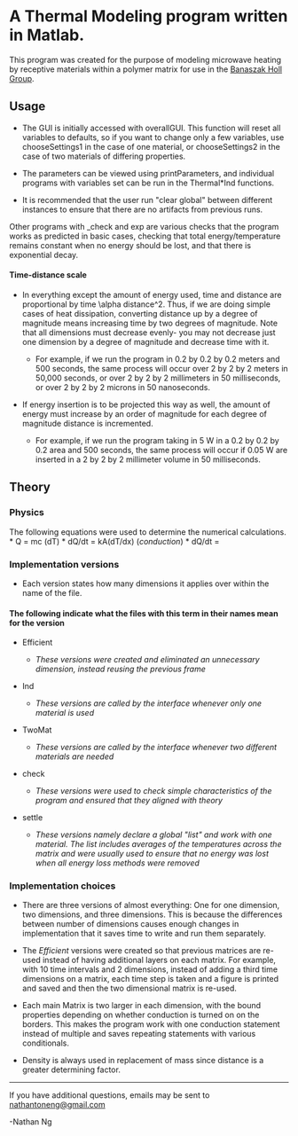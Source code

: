 # A Thermal Modeling program written in Matlab.
This program was created for the purpose of modeling microwave heating by receptive materials within a polymer matrix for use in the [Banaszak Holl Group](http://bhgroup.lsa.umich.edu//). 

## Usage
* The GUI is initially accessed with overallGUI. This function will reset all variables to defaults, so if you want to change only a few variables, use chooseSettings1 in the case of one material, or chooseSettings2 in the case of two materials of differing properties.  

* The parameters can be viewed using printParameters, and individual programs with variables set can be run in the Thermal*Ind functions. 

* It is recommended that the user run "clear global" between different instances to ensure that there are no artifacts from previous runs.

Other programs with _check and exp are various checks that the program works as predicted in basic cases, checking that total energy/temperature remains constant when no energy should be lost, and that there is exponential decay. 

#### Time-distance scale
* In everything except the amount of energy used, time and distance are proportional by time \alpha distance^2. Thus, if we are doing simple cases of heat dissipation, converting distance up by a degree of magnitude means increasing time by two degrees of magnitude. Note that all dimensions must decrease evenly- you may not decrease just one dimension by a degree of magnitude and decrease time with it.

	* For example, if we run the program in 0.2 by 0.2 by 0.2 meters and 500 seconds, the same process will occur over 2 by 2 by 2 meters in 50,000 seconds, or over 2 by 2 by 2 millimeters in 50 milliseconds, or over 2 by 2 by 2 microns in 50 nanoseconds.
	
* If energy insertion is to be projected this way as well, the amount of energy must increase by an order of magnitude for each degree of magnitude distance is incremented. 

	* For example, if we run the program taking in 5 W in a 0.2 by 0.2 by 0.2 area and 500 seconds, the same process will occur if 0.05 W are inserted in a 2 by 2 by 2 millimeter volume in 50 milliseconds.



## Theory

### Physics
The following equations were used to determine the numerical calculations.
	* Q = mc (dT)
	* dQ/dt = kA(dT/dx) (_conduction_)
	* dQ/dt = 

### Implementation versions
* Each version states how many dimensions it applies over within the name of the file.

#### The following indicate what the files with this term in their names mean for the version

*  Efficient
	* _These versions were created and eliminated an unnecessary dimension, instead reusing the previous frame_
	
*  Ind
	* _These versions are called by the interface whenever only one material is used_
	
*  TwoMat
	* _These versions are called by the interface whenever two different materials are needed_
	
*  check
	* _These versions were used to check simple characteristics of the program and ensured that they aligned with theory_
	
*  settle
	* _These versions namely declare a global "list" and work with one material. The list includes averages of the temperatures across the matrix and were usually used to ensure that no energy was lost when all energy loss methods were removed_


### Implementation choices
* There are three versions of almost everything: One for one dimension, two dimensions, and three dimensions. This is because the differences between number of dimensions causes enough changes in implementation that it saves time to write and run them separately.

* The _Efficient_ versions were created so that previous matrices are re-used instead of having additional layers on each matrix. For example, with 10 time intervals and 2 dimensions, instead of adding a third time dimensions on a matrix, each time step is taken and a figure is printed and saved and then the two dimensional matrix is re-used.

* Each main Matrix is two larger in each dimension, with the bound properties depending on whether conduction is turned on on the borders. This makes the program work with one conduction statement instead of multiple and saves repeating statements with various conditionals. 

* Density is always used in replacement of mass since distance is a greater determining factor.


---

If you have additional questions, emails may be sent to nathantoneng@gmail.com

-Nathan Ng



